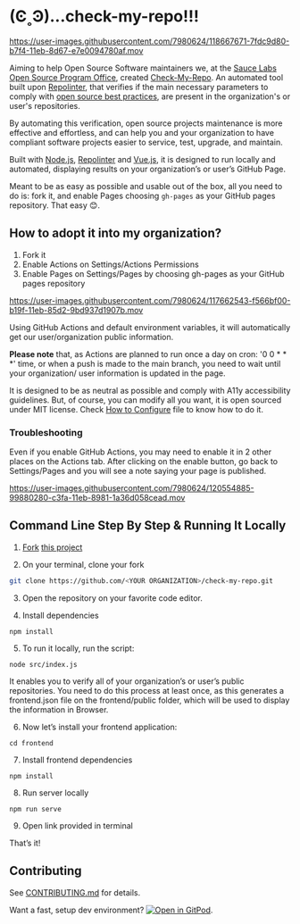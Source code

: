 
# (Ͼ˳Ͽ)...check-my-repo!!!


https://user-images.githubusercontent.com/7980624/118667671-7fdc9d80-b7f4-11eb-8d67-e7e0094780af.mov


Aiming to help Open Source Software maintainers we, at the [Sauce Labs Open Source Program Office](https://opensource.saucelabs.com/), 
created [Check-My-Repo](https://opensource.saucelabs.com/check-my-repo/). An automated tool built upon 
[Repolinter](https://todogroup.github.io/repolinter/), that verifies if the main necessary parameters to comply with [open source best practices](https://opensource.guide/building-community/), 
are present in the organization's or user's repositories.

By automating this verification, open source projects maintenance is more effective and effortless, and can help you 
and your organization to have compliant software projects easier to service, test, upgrade, and maintain.

Built with [Node.js](https://nodejs.org/en/), [Repolinter](https://www.npmjs.com/package/repolinter) and [Vue.js](https://v3.vuejs.org/), it is designed to run locally and automated, displaying 
results on your organization’s or user’s GitHub Page.

Meant to be as easy as possible and usable out of the box, all you need to do is: fork it, and enable Pages 
choosing `gh-pages` as your GitHub pages repository. That easy 😊.

## How to adopt it into my organization?

1. Fork it
2. Enable Actions on Settings/Actions Permissions
3. Enable Pages on Settings/Pages by choosing gh-pages as your GitHub pages repository

https://user-images.githubusercontent.com/7980624/117662543-f566bf00-b19f-11eb-85d2-9bd937d1907b.mov

Using GitHub Actions and default environment variables, it will automatically get our user/organization public information.

**Please note** that, as Actions are planned to run once a day on cron: '0 0 * * *' time, or when a push is made to 
the main branch, you need to wait until your organization/ user information is updated in the page.

It is designed to be as neutral as possible and comply with A11y accessibility guidelines. But, of course, you can 
modify all you want, it is open sourced under MIT license. Check  [How to Configure](#HOW-TO-CONFIGURE) file to know how to do it.

### Troubleshooting

Even if you enable GitHub Actions, you may need to enable it in 2 other places on the Actions tab. After clicking 
on the enable button, go back to Settings/Pages and you will see a note saying  your page is published.


https://user-images.githubusercontent.com/7980624/120554885-99880280-c3fa-11eb-8981-1a36d058cead.mov


## Command Line Step By Step & Running It Locally

1. [Fork](https://docs.github.com/en/github/getting-started-with-github/fork-a-repo) [this project](https://github.com/saucelabs/check-my-repo)

2. On your terminal, clone your fork

```sh
git clone https://github.com/<YOUR ORGANIZATION>/check-my-repo.git
```

3. Open the repository on your favorite code editor.

4. Install dependencies

```
npm install
```

5. To run it locally, run the script:

```
node src/index.js
```

It enables you to verify all of your organization’s or user’s public repositories.
You need to do this process at least once, as this generates a frontend.json file on the frontend/public folder, which 
will be used to display the information in Browser.

6. Now let’s install your frontend application:

```
cd frontend
```

7. Install frontend dependencies
```
npm install
```

8. Run server locally

```
npm run serve
```

9. Open link provided in terminal


That’s it!

## Contributing
See [CONTRIBUTING.md](CONTRIBUTING.md) for details.

Want a fast, setup dev environment?  [![Open in GitPod](https://gitpod.io/button/open-in-gitpod.svg)](https://gitpod.io/#https://github.com/saucelabs/check-my-repo).
